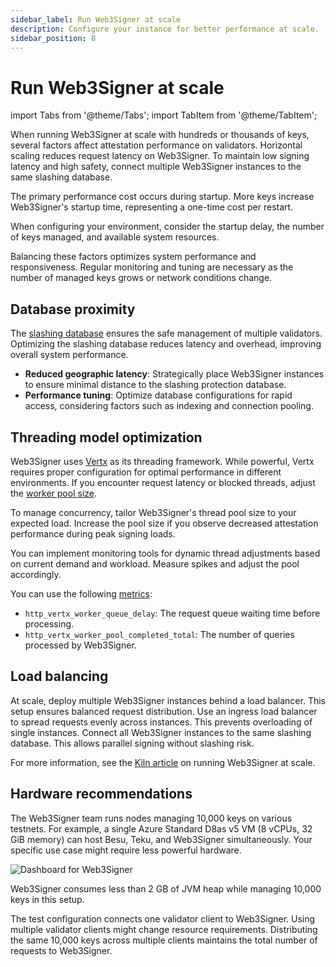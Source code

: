 ```yaml
---
sidebar_label: Run Web3Signer at scale
description: Configure your instance for better performance at scale.
sidebar_position: 8
---
```


# Run Web3Signer at scale

import Tabs from '@theme/Tabs';
import TabItem from '@theme/TabItem';

When running Web3Signer at scale with hundreds or thousands of keys, several factors affect attestation
performance on validators. Horizontal scaling reduces request latency on Web3Signer. To maintain low
signing latency and high safety, connect multiple Web3Signer instances to the same slashing database.

The primary performance cost occurs during startup. More keys increase Web3Signer's startup time, representing
a one-time cost per restart.

When configuring your environment, consider the startup delay, the number of keys managed, and available system
resources.

Balancing these factors optimizes system performance and responsiveness. Regular monitoring and tuning
are necessary as the number of managed keys grows or network conditions change.

## Database proximity

The [slashing database](./configure-slashing-protection.md) ensures the safe management of multiple
validators. Optimizing the slashing database reduces latency and overhead, improving overall system performance.

- **Reduced geographic latency**: Strategically place Web3Signer instances to ensure minimal distance to the slashing protection database.
- **Performance tuning**: Optimize database configurations for rapid access, considering factors such as indexing and connection pooling.

## Threading model optimization

Web3Signer uses [Vertx](https://vertx.io/docs/vertx-core/java/) as its threading framework. While powerful,
Vertx requires proper configuration for optimal performance in different environments. If you encounter
request latency or blocked threads, adjust the [worker pool size](../reference/cli/options.md#vertx-worker-pool-size).

To manage concurrency, tailor Web3Signer's thread pool size to your expected load. Increase the pool
size if you observe decreased attestation performance during peak signing loads.

You can implement monitoring tools for dynamic thread adjustments based on current demand and workload.
Measure spikes and adjust the pool accordingly.

You can use the following [metrics](./monitor/metrics.md):

- `http_vertx_worker_queue_delay`: The request queue waiting time before processing.
- `http_vertx_worker_pool_completed_total`: The number of queries processed by Web3Signer.

## Load balancing

At scale, deploy multiple Web3Signer instances behind a load balancer. This setup ensures balanced
request distribution. Use an ingress load balancer to spread requests evenly across instances. This
prevents overloading of single instances. Connect all Web3Signer instances to the same slashing database.
This allows parallel signing without slashing risk.

For more information, see
the [Kiln article](https://www.kiln.fi/post/learnings-from-running-web3signer-at-scale-on-holesky) on
running Web3Signer at scale.

## Hardware recommendations

The Web3Signer team runs nodes managing 10,000 keys on various testnets. For example, a single Azure
Standard D8as v5 VM (8 vCPUs, 32 GiB memory) can host Besu, Teku, and Web3Signer simultaneously.
Your specific use case might require less powerful hardware.

![Dashboard for Web3Signer](/img/dashboard_hw.png)

Web3Signer consumes less than 2 GB of JVM heap while managing 10,000 keys in this setup.

The test configuration connects one validator client to Web3Signer. Using multiple validator
clients might change resource requirements. Distributing the same 10,000 keys across multiple clients
maintains the total number of requests to Web3Signer.
